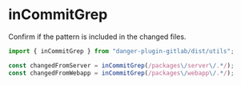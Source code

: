 # inCommitGrep

Confirm if the pattern is included in the changed files.

```javascript
import { inCommitGrep } from "danger-plugin-gitlab/dist/utils";

const changedFromServer = inCommitGrep(/packages\/server\/.*/);
const changedFromWebapp = inCommitGrep(/packages\/webapp\/.*/);
```
